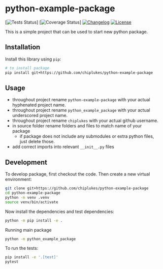 # python-example-package
[![Tests Status](https://github.com/chiplukes/python-example-package/actions/workflows/test.yml/badge.svg)]
[![Coverage Status](https://github.com/chiplukes/python-example-package/actions/workflows/test.yml/coverage-badge.svg)]
[![Changelog](https://img.shields.io/github/v/release/chiplukes/python-example-package?include_prereleases&label=changelog)](https://github.com/chiplukes/python-example-package/releases)
[![License](https://img.shields.io/badge/license-Apache%202.0-blue.svg)](https://github.com/chiplukes/python-example-package/blob/main/LICENSE)

This is a simple project that can be used to start new python package.

## Installation

Install this library using `pip`:
```bash
# to install package
pip install git+https://github.com/chiplukes/python-example-package
```
## Usage

* throughout project rename ```python-example-package``` with your actual hyphenated project name.
* throughout project rename ```python_example_package``` with your actual underscored project name.
* throughout project rename ```chiplukes``` with your actual github username.
* in source folder rename folders and files to match name of your package
    * if package does not include any submodules or extra python files, just delete those.
* add correct imports into relevant ```__init__.py``` files

## Development

To develop package, first checkout the code. Then create a new virtual environment:
```bash
git clone git+https://github.com/chiplukes/python-example-package
cd python-example-package
python -m venv .venv
source venv/bin/activate
```

Now install the dependencies and test dependencies:
```bash
python -m pip install -e .
```

Running main package
```bash
python -m python_example_package
```

To run the tests:
```bash
pip install -e '.[test]'
pytest
```
